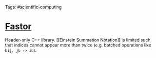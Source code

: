 Tags: #scientific-computing 

# [Fastor](https://github.com/romeric/Fastor)
Header-only C++ library.  [[Einstein Summation Notation]] is limited such that indices cannot appear more than twice (e.g. batched operations like `bij, jb -> ib`).